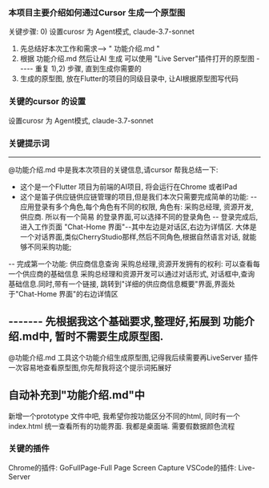 ### 本项目主要介绍如何通过Cursor 生成一个原型图
关键步骤:
0) 设置curosr 为  Agent模式,  claude-3.7-sonnet
1) 先总结好本次工作和需求--> " 功能介绍.md "
2) 根据 功能介绍.md  然后让AI 生成 可以使用 "Live Server"插件打开的原型图
----- 重复 1),2) 步骤, 直到生成你需要的
4) 生成的原型图, 放在Flutter的项目的同级目录中, 让AI根据原型图写代码

### 关键的cursor 的设置
设置curosr 为  Agent模式,  claude-3.7-sonnet

### 关键提示词
---------------------------------------------------------------------------
@功能介绍.md 中是我本次项目的关键信息,请cursor 帮我总结一下:
-  这个是一个Flutter 项目为前端的AI项目, 将会运行在Chrome 或者IPad
- 这个是笛子供应链供应链管理的项目,但是我们本次只需要完成简单的功能:
     --  应用登录有多个角色,每个角色有不同的权限, 角色有: 采购总经理, 资源开发, 供应商. 所以有一个简易 的登录界面,可以选择不同的登录角色
     -- 登录完成后,进入工作页面 "Chat-Home 界面"--其中左边是对话区,右边为详情区. 大体是一个对话界面,类似CherryStudio那样,然后不同角色,根据自然语言对话, 就能够不同采购功能;

-- 完成第一个功能: 供应商信息查询
       采购总经理,资源开发拥有的权利: 可以查看每一个供应商的基础信息
      采购总经理和资源开发可以通过对话形式, 对话框中,查询基础信息.同时,带有一个链接, 跳转到"详细的供应商信息概要"界面,界面处于"Chat-Home 界面"的右边详情区


------- 先根据我这个基础要求,整理好,拓展到 功能介绍.md中, 暂时不需要生成原型图.
---------------------------------------------------------------------------
@功能介绍.md 工具这个功能介绍生成原型图,记得我后续需要再LiveServer 插件一次容易地查看原型图,你先帮我将这个提示词拓展好

自动补充到"功能介绍.md"中
------------------
新增一个prototype 文件中吧, 我希望你按功能区分不同的html, 同时有一个index.html 统一查看所有的功能界面. 我都是桌面端. 需要假数据颜色流程



### 关键的插件
Chrome的插件: GoFullPage-Full Page Screen Capture 
VSCode的插件: Live-Server


